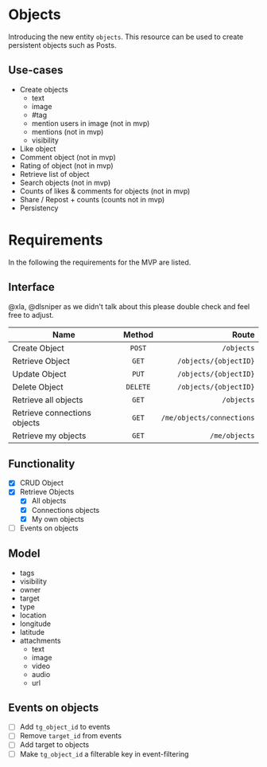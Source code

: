 # Objects

Introducing the new entity `objects`. This resource can be used to create persistent objects such as Posts.

## Use-cases

- Create objects
    - text
    - image
    - #tag
    - mention users in image (not in mvp)
    - mentions (not in mvp)
    - visibility
- Like object
- Comment object (not in mvp)
- Rating of object (not in mvp)
- Retrieve list of object
- Search objects (not in mvp)
- Counts of likes & comments for objects (not in mvp)
- Share / Repost + counts (counts not in mvp)
- Persistency

# Requirements

In the following the requirements for the MVP are listed.

## Interface

@xla, @dlsniper as we didn't talk about this please double check and feel free to adjust.

| Name | Method | Route |
| ---- |:------:| -----:|
|Create Object|`POST`|`/objects`|
|Retrieve Object|`GET`|`/objects/{objectID}`|
|Update Object|`PUT`|`/objects/{objectID}`|
|Delete Object|`DELETE`|`/objects/{objectID}`|
|Retrieve all objects|`GET`|`/objects`|
|Retrieve connections objects|`GET`|`/me/objects/connections`|
|Retrieve my objects|`GET`|`/me/objects`|

## Functionality

- [x] CRUD Object
- [x] Retrieve Objects
  - [x] All objects
  - [x] Connections objects
  - [x] My own objects
- [ ] Events on objects

## Model

- tags
- visibility
- owner
- target
- type
- location
- longitude
- latitude
- attachments
  - text
  - image
  - video
  - audio
  - url

## Events on objects

- [ ] Add `tg_object_id` to events
- [ ] Remove `target_id` from events
- [ ] Add target to objects
- [ ] Make `tg_object_id` a filterable key in event-filtering 
